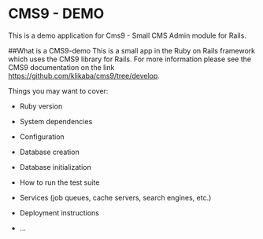 # CMS9 - DEMO

This is a demo application for Cms9 - Small CMS Admin module for Rails.

##What is a CMS9-demo
This is a small app in the Ruby on Rails framework which uses the CMS9 library for Rails. For more information please see the  CMS9 documentation on the link https://github.com/klikaba/cms9/tree/develop.

Things you may want to cover:

* Ruby version

* System dependencies

* Configuration

* Database creation

* Database initialization

* How to run the test suite

* Services (job queues, cache servers, search engines, etc.)

* Deployment instructions

* ...

